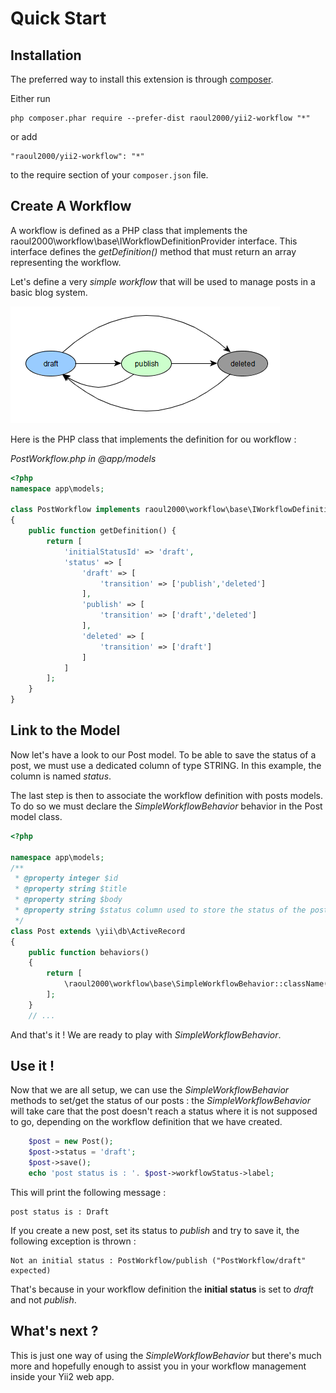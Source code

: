 # Quick Start 

## Installation

The preferred way to install this extension is through [composer](http://getcomposer.org/download/).

Either run

```
php composer.phar require --prefer-dist raoul2000/yii2-workflow "*"
```

or add

```
"raoul2000/yii2-workflow": "*"
```

to the require section of your `composer.json` file.

## Create A Workflow

A workflow is defined as a PHP class that implements the raoul2000\workflow\base\IWorkflowDefinitionProvider interface. This interface
defines the *getDefinition()* method that must return an array representing the workflow. 

Let's define a very *simple workflow* that will be used to manage posts in a basic blog system.

<img src="workflow1.png"/>

Here is the PHP class that implements the definition for ou workflow :

*PostWorkflow.php in @app/models*
```php
<?php
namespace app\models;

class PostWorkflow implements raoul2000\workflow\base\IWorkflowDefinitionProvider 
{
	public function getDefinition() {
		return [
			'initialStatusId' => 'draft',
			'status' => [
				'draft' => [
					'transition' => ['publish','deleted']
				],
				'publish' => [
					'transition' => ['draft','deleted']
				],
				'deleted' => [
					'transition' => ['draft']
				]
			]
		];
	}
}
```
## Link to the Model

Now let's have a look to our Post model. To be able to save the status of a post, we must use a dedicated column of type STRING. 
In this example, the column is named *status*.

The last step is then to associate the workflow definition with posts models. To do so we must declare the *SimpleWorkflowBehavior* behavior in the Post model class.

 
```php
<?php

namespace app\models;
/**
 * @property integer $id
 * @property string $title
 * @property string $body
 * @property string $status column used to store the status of the post
 */
class Post extends \yii\db\ActiveRecord
{
    public function behaviors()
    {
    	return [
			\raoul2000\workflow\base\SimpleWorkflowBehavior::className()
    	];
    }
    // ...
```

And that's it ! We are ready to play with *SimpleWorkflowBehavior*.

## Use it !

Now that we are all setup, we can use the *SimpleWorkflowBehavior* methods to set/get the status of our posts : the *SimpleWorkflowBehavior* will 
take care that the post doesn't reach a status where it is not supposed to go, depending on the workflow definition that we have created.

```php
	$post = new Post();
	$post->status = 'draft';
	$post->save();
	echo 'post status is : '. $post->workflowStatus->label;
```
This will print the following message :

	post status is : Draft
 
If you create a new post, set its status to *publish* and try to save it, the following exception is thrown :

	Not an initial status : PostWorkflow/publish ("PostWorkflow/draft" expected)

That's because in your workflow definition the **initial status** is  set to *draft* and not *publish*. 

## What's next ?

This is just one way of using the *SimpleWorkflowBehavior* but there's much more and hopefully enough to assist you
in your workflow management inside your Yii2 web app.

